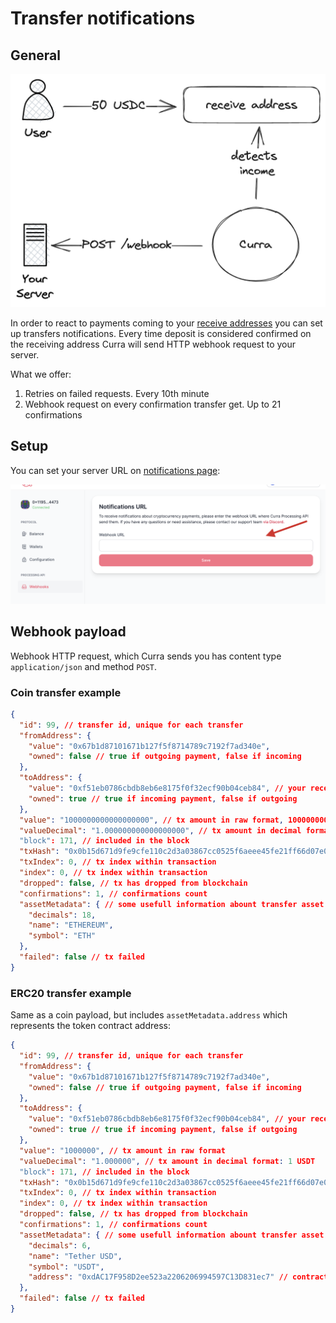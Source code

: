 # Transfer notifications

## General

![webooks](../images/webooks.png)

In order to react to payments coming to your [receive addresses](receive_addresses.md) you can set up transfers notifications. Every time deposit is considered confirmed on the receiving address Curra will send HTTP webhook request to your server.

What we offer:
1. Retries on failed requests. Every 10th minute
2. Webhook request on every confirmation transfer get. Up to 21 confirmations

## Setup
You can set your server URL on <a href="https://app.curra.io/notifications" target="_blank">notifications page</a>:

![webhooks_setup](../images/webhooks_setup.png)

## Webhook payload

Webhook HTTP request, which Curra sends you has content type `application/json` and method `POST`.

### Coin transfer example

```json
{
  "id": 99, // transfer id, unique for each transfer
  "fromAddress": {
    "value": "0x67b1d87101671b127f5f8714789c7192f7ad340e",
    "owned": false // true if outgoing payment, false if incoming
  },
  "toAddress": {
    "value": "0xf51eb0786cbdb8eb6e8175f0f32ecf90b04ceb84", // your receive address
    "owned": true // true if incoming payment, false if outgoing
  },
  "value": "1000000000000000000", // tx amount in raw format, 1000000000000000000 wei
  "valueDecimal": "1.000000000000000000", // tx amount in decimal format: 1 ETH
  "block": 171, // included in the block
  "txHash": "0x0b15d671d9fe9cfe110c2d3a03867cc0525f6aeee45fe21ff66d07e0fd38ef46", // tx hash
  "txIndex": 0, // tx index within transaction
  "index": 0, // tx index within transaction
  "dropped": false, // tx has dropped from blockchain
  "confirmations": 1, // confirmations count
  "assetMetadata": { // some usefull information abount transfer asset
    "decimals": 18,
    "name": "ETHEREUM",
    "symbol": "ETH"
  },
  "failed": false // tx failed
}
```

### ERC20 transfer example

Same as a coin payload, but includes `assetMetadata.address` which represents the token contract address:

```json
{
  "id": 99, // transfer id, unique for each transfer
  "fromAddress": {
    "value": "0x67b1d87101671b127f5f8714789c7192f7ad340e",
    "owned": false // true if outgoing payment, false if incoming
  },
  "toAddress": {
    "value": "0xf51eb0786cbdb8eb6e8175f0f32ecf90b04ceb84", // your receive address
    "owned": true // true if incoming payment, false if outgoing
  },
  "value": "1000000", // tx amount in raw format
  "valueDecimal": "1.000000", // tx amount in decimal format: 1 USDT
  "block": 171, // included in the block
  "txHash": "0x0b15d671d9fe9cfe110c2d3a03867cc0525f6aeee45fe21ff66d07e0fd38ef46", // tx hash
  "txIndex": 0, // tx index within transaction
  "index": 0, // tx index within transaction
  "dropped": false, // tx has dropped from blockchain
  "confirmations": 1, // confirmations count
  "assetMetadata": { // some usefull information abount transfer asset
    "decimals": 6,
    "name": "Tether USD",
    "symbol": "USDT",
    "address": "0xdAC17F958D2ee523a2206206994597C13D831ec7" // contract address
  },
  "failed": false // tx failed
}
```
